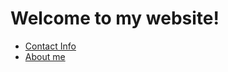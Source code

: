 # Welcome to my website!
<ul>
<li><a href="./contact.md">Contact Info </a></li>
<li><a href="./aboutme.md">About me </a></li>
</ul>


